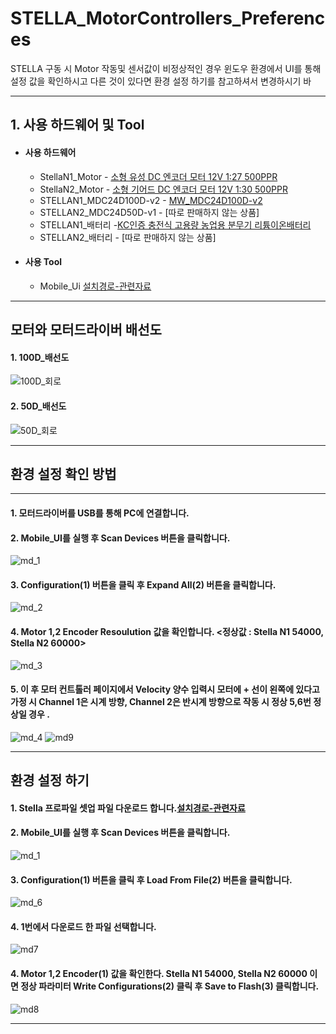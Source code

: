 # STELLA_MotorControllers_Preferences
STELLA 구동 시 Motor 작동및 센서값이 비정상적인 경우 윈도우 환경에서 UI를 통해 설정 값을 확인하시고 다른 것이 있다면 환경 설정 하기를 참고하셔서 변경하시기 바



***
## 1. 사용 하드웨어 및 Tool
 * #### 사용 하드웨어 
    - StellaN1_Motor - [소형 유성 DC 엔코더 모터 12V 1:27 500PPR](https://smartstore.naver.com/phonepong/products/5897519502)
    - StellaN2_Motor - [소형 기어드 DC 엔코더 모터 12V 1:30 500PPR](https://smartstore.naver.com/phonepong/products/5747732463)
     - STELLAN1_MDC24D100D-v2 - [MW_MDC24D100D-v2](http://www.devicemart.co.kr/goods/view?no=1077424)
     - STELLAN2_MDC24D50D-v1 - [따로 판매하지 않는 상품]
     - STELLAN1_배터리 -[KC인증 충전식 고용량 농업용 분무기 리튬이온배터리](https://www.weled.co.kr/goods/goods_view.php?goodsNo=1000034222)
    - STELLAN2_배터리 - [따로 판매하지 않는 상품]
* #### 사용 Tool
    - Mobile_Ui [설치경로-관련자료](https://www.devicemart.co.kr/goods/view?no=1077424#goods_file)
***
## **모터와 모터드라이버 배선도**
#### 1. 100D_배선도
![100D_회로](https://user-images.githubusercontent.com/85467544/155084736-b8d0f172-a15e-4104-bf24-bd55e7e87d66.png)

#### 2. 50D_배선도
![50D_회로](https://user-images.githubusercontent.com/85467544/155084730-378111ea-2681-4fc5-9665-cb57aaf575a6.png)

***
## **환경 설정 확인 방법**
***
#### 1.  모터드라이버를 USB를 통해 PC에 연결합니다.  
#### 2. Mobile_UI를 실행 후 Scan Devices 버튼을 클릭합니다.
![md_1](https://user-images.githubusercontent.com/85467544/155093378-fb8caea4-ba94-4661-afa1-39a70140872f.png)
#### 3. Configuration(1) 버튼을 클릭 후 Expand All(2) 버튼을 클릭합니다.
![md_2](https://user-images.githubusercontent.com/85467544/155093364-d2de820f-bbf8-4531-9d04-d0e76a1396b6.png)
#### 4. Motor 1,2 Encoder Resoulution 값을 확인합니다. <정상값 : Stella N1 54000, Stella N2 60000>
![md_3](https://user-images.githubusercontent.com/85467544/155093371-2eeec8e1-e051-4307-966e-970e8029709e.png)
#### 5. 이 후 모터 컨트톨러 페이지에서 Velocity 양수 입력시  모터에 + 선이 왼쪽에 있다고 가정 시 Channel 1은 시계 방향, Channel 2은 반시계 방향으로 작동 시 정상 5,6번 정상일 경우 . 
![md_4](https://user-images.githubusercontent.com/85467544/155253666-b0f1ea8a-c427-4024-9c2c-5add3deeff0b.png)
![md9](https://user-images.githubusercontent.com/85467544/155253599-441deac9-4751-4d28-8d5c-b2874d195846.PNG)


***
## **환경 설정 하기**
#### 1.  Stella 프로파일 셋업 파일 다운로드 합니다.[설치경로-관련자료](https://github.com/ntrexlab/MOTOR_GAIN)
#### 2. Mobile_UI를 실행 후 Scan Devices 버튼을 클릭합니다.
![md_1](https://user-images.githubusercontent.com/85467544/155093378-fb8caea4-ba94-4661-afa1-39a70140872f.png)
#### 3. Configuration(1) 버튼을 클릭 후 Load From File(2) 버튼을 클릭합니다.
![md_6](https://user-images.githubusercontent.com/85467544/155097164-e31b9f28-afeb-467c-83d6-8bb5773985a1.png)
#### 4. 1번에서 다운로드 한 파일 선택합니다.
![md7](https://user-images.githubusercontent.com/85467544/155098265-26666617-030c-4b3a-bac2-8d101be4a481.png)
#### 4. Motor 1,2 Encoder(1) 값을 확인한다. Stella N1 54000, Stella N2 60000 이면 정상 파라미터 Write Configurations(2) 클릭 후 Save to Flash(3) 클릭합니다.
![md8](https://user-images.githubusercontent.com/85467544/155098273-3a764730-6c93-4ea1-b872-e092a39e71c9.png)

***
